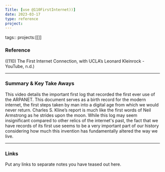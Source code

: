 ```yaml
---
Title: [use @110FirstInternet))]
date: 2023-03-17
type: reference
project:
---
```


tags::
projects:[[]]

### Reference 
((110) The First Internet Connection, with UCLA’s Leonard Kleinrock - YouTube, n.d.)


---

### Summary & Key Take Aways

This video details the important first log that recorded the first ever use of the ARPANET. This document serves as a birth record for the modern internet, the first steps taken by man into a digital age from which we would never return. Charles S. Kline’s report is much like the first words of Neil Armstrong as he strides upon the moon. While this log may seem insignificant compared to other relics of the internet's past, the fact that we have records of its first use seems to be a very important part of our history considering how much this invention has fundamentally altered the way we live.

--- 

### Links
Put any links to separate notes you have teased out here.